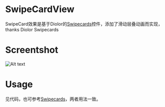 # SwipeCardView
SwipeCard效果是基于Diolor的[Swipecards](https://github.com/Diolor/Swipecards)控件，添加了滑动层叠动画而实现，thanks Diolor Swipecards

# Screentshot
![Alt text](https://github.com/xiepeijie/SwipeCardView/blob/master/ezgif.com-1.gif "Optional title")

# Usage
见代码，也可参考[Swipecards](https://github.com/Diolor/Swipecards)，两者用法一致。
